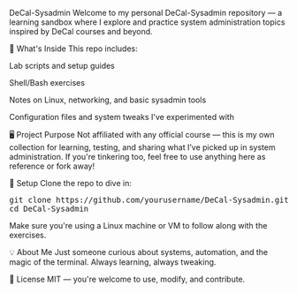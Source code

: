 DeCal-Sysadmin
Welcome to my personal DeCal-Sysadmin repository — a learning sandbox where I explore and practice system administration topics inspired by DeCal courses and beyond.

🧰 What's Inside
This repo includes:

Lab scripts and setup guides

Shell/Bash exercises

Notes on Linux, networking, and basic sysadmin tools

Configuration files and system tweaks I've experimented with

🖥️ Project Purpose
Not affiliated with any official course — this is my own collection for learning, testing, and sharing what I’ve picked up in system administration. If you're tinkering too, feel free to use anything here as reference or fork away!

🚀 Setup
Clone the repo to dive in:

<pre>
git clone https://github.com/yourusername/DeCal-Sysadmin.git
cd DeCal-Sysadmin
</pre>
Make sure you're using a Linux machine or VM to follow along with the exercises.

💡 About Me
Just someone curious about systems, automation, and the magic of the terminal. Always learning, always tweaking.

📄 License
MIT — you're welcome to use, modify, and contribute.
